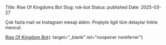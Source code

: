 Title: Rise Of Kingdoms Bot
Slug: rok-bot
Status: published
Date: 2025-03-27


Çok fazla mail ve Instagram mesajı aldım. Projeyle ilgili tüm detaylar linkte mevcut.

[Rise Of Kingdom Bot](https://github.com/yuceltoluyag/Rise-of-Kingdoms-Bot/issues/24){: target="_blank" rel="noopener noreferrer"}
